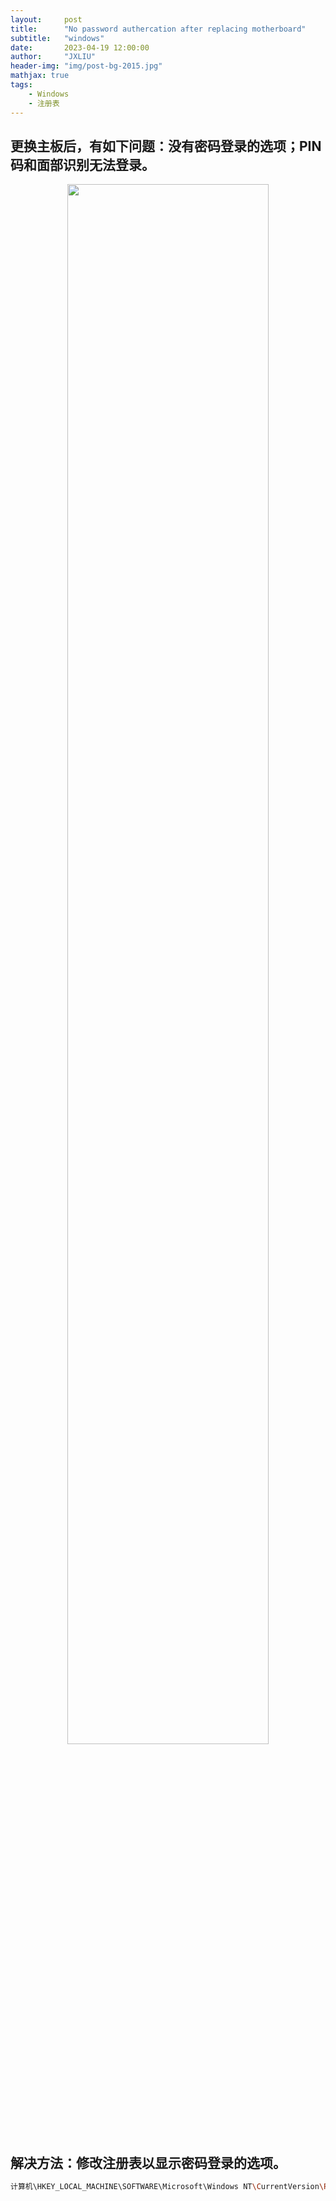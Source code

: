 ```yaml
---
layout:     post
title:      "No password authercation after replacing motherboard"
subtitle:   "windows"
date:       2023-04-19 12:00:00
author:     "JXLIU"
header-img: "img/post-bg-2015.jpg"
mathjax: true
tags:
    - Windows
    - 注册表
---
```


## 更换主板后，有如下问题：没有密码登录的选项；PIN 码和面部识别无法登录。

<center>
  <img src="http://47.105.42.5:8939/jxliu/images/-/raw/master/pictures/2023/04/19_19_5_14_problem_win.jpg" width=80%>
</center>

## 解决方法：修改注册表以显示密码登录的选项。
```bash
计算机\HKEY_LOCAL_MACHINE\SOFTWARE\Microsoft\Windows NT\CurrentVersion\PasswordLess\Device\DevicePasswordLessBuildVersion=0
```
